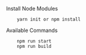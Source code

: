 Install Node Modules
        
        yarn init or npm install
        

Available Commands
        
        npm run start
        npm run build
